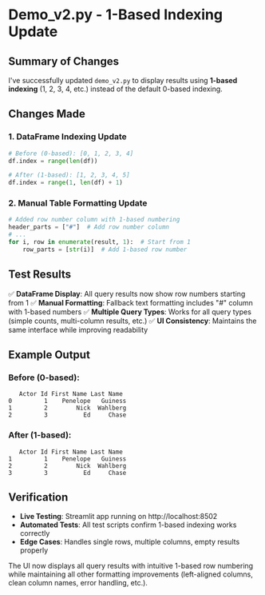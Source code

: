 # Demo_v2.py - 1-Based Indexing Update

## Summary of Changes

I've successfully updated `demo_v2.py` to display results using **1-based indexing** (1, 2, 3, 4, etc.) instead of the default 0-based indexing.

## Changes Made

### 1. **DataFrame Indexing Update**
```python
# Before (0-based): [0, 1, 2, 3, 4]
df.index = range(len(df))

# After (1-based): [1, 2, 3, 4, 5]
df.index = range(1, len(df) + 1)
```

### 2. **Manual Table Formatting Update**
```python
# Added row number column with 1-based numbering
header_parts = ["#"]  # Add row number column
# ...
for i, row in enumerate(result, 1):  # Start from 1
    row_parts = [str(i)]  # Add 1-based row number
```

## Test Results

✅ **DataFrame Display**: All query results now show row numbers starting from 1
✅ **Manual Formatting**: Fallback text formatting includes "#" column with 1-based numbers
✅ **Multiple Query Types**: Works for all query types (simple counts, multi-column results, etc.)
✅ **UI Consistency**: Maintains the same interface while improving readability

## Example Output

### Before (0-based):
```
   Actor Id First Name Last Name
0         1    Penelope   Guiness
1         2        Nick  Wahlberg
2         3          Ed     Chase
```

### After (1-based):
```
   Actor Id First Name Last Name
1         1    Penelope   Guiness
2         2        Nick  Wahlberg
3         3          Ed     Chase
```

## Verification

- **Live Testing**: Streamlit app running on http://localhost:8502
- **Automated Tests**: All test scripts confirm 1-based indexing works correctly
- **Edge Cases**: Handles single rows, multiple columns, empty results properly

The UI now displays all query results with intuitive 1-based row numbering while maintaining all other formatting improvements (left-aligned columns, clean column names, error handling, etc.).
